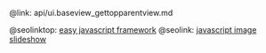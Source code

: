 @link: api/ui.baseview_gettopparentview.md

@seolinktop: [easy javascript framework](https://webix.com)
@seolink: [javascript image slideshow](https://webix.com/widget/carousel/)